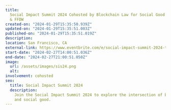 ```yaml
---
title:
  Social Impact Summit 2024 Cohosted by Blockchain Law for Social Good Center
  & FFDW
created-on: "2024-01-29T15:35:50.939Z"
updated-on: "2024-01-29T15:35:51.003Z"
published-on: "2024-01-29T15:35:51.019Z"
description:
location: San Francisco, CA
external-link: https://www.eventbrite.com/e/social-impact-summit-2024-tickets-758076215367
start-date: "2024-02-27T14:00:51.036Z"
end-date: "2024-02-27T21:00:51.050Z"
image:
  url: /assets/images/sis24.png
  alt:
involvement: cohosted
seo:
  title: Social Impact Summit 2024
  description:
    Join the Social Impact Summit 2024 to explore the intersection of blockchain
    and social good.
---
```

